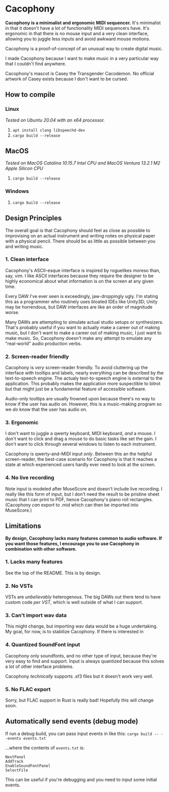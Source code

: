 # Cacophony

**Cacophony is a minimalist and ergonomic MIDI sequencer.** It's minimalist in that it doesn't have a lot of functionality MIDI sequencers have. It's ergonomic in that there is no mouse input and a very clean interface, allowing you to juggle less inputs and avoid awkward mouse motions.

Cacophony is a proof-of-concept of an unusual way to create digital music.

I made Cacophony because I want to make music in a very particular way that I couldn't find anywhere.

Cacophony's mascot is Casey the Transgender Cacodemon. No official artwork of Casey exists because I don't want to be cursed.

## How to compile

### Linux

*Tested on Ubuntu 20.04 with an x64 processor.*

1. `apt install clang libspeechd-dev`
2. `cargo build --release`

## MacOS

*Tested on MacOS Catalina 10.15.7 Intel CPU and MacOS Ventura 13.2.1 M2 Apple Silicon CPU*

1. `cargo build --release`

### Windows

1. `cargo build --release`

## Design Principles

The overall goal is that Cacophony should feel as close as possible to improvising on an actual instrument and writing notes on physical paper with a physical pencil. There should be as little as possible between you and writing music.

### 1. Clean interface

Cacophony's ASCII-esque interface is inspired by roguelikes moreso than, say, vim. I like ASCII interfaces because they require the designer to be highly economical about what information is on the screen at any given time.

Every DAW I've ever seen is exceedingly, jaw-droppingly ugly. I'm stating this as a programmer who routinely uses bloated IDEs like Unity3D; Unity may be horrendous, but DAW interfaces are like an order of magnitude worse.

Many DAWs are attempting to simulate actual studio setups or synthesizers. That's probably useful if you want to actually make a career out of making music, but I don't want to make a career out of making music, I just want to make music. So, Cacophony doesn't make any attempt to emulate any "real-world" audio production verbs.

### 2. Screen-reader friendly

Cacophony is *very* screen-reader friendly. To avoid cluttering up the interface with tooltips and labels, nearly everything can be described by the text-to-speech engine. The actualy text-to-speech engine is external to the application. This probably makes the application more suspectible to bitrot but that might just be a fundamental feature of accessible software.

Audio-only tooltips are usually frowned upon because there's no way to know if the user has audio on. However, this is a music-making program so we *do* know that the user has audio on.

### 3. Ergonomic

I don't want to juggle a qwerty keyboard, MIDI keyboard, *and* a mouse. I don't want to click and drag a mouse to do basic tasks like set the gain. I don't want to click through several windows to listen to each instrument.

Cacophony is qwerty-and-MIDI input *only*. Between this an the helpful screen-reader, the best-case scenario for Cacophony is that it reaches a state at which experienced users hardly ever need to look at the screen.

### 4. No live recording

Note input is modeled after MuseScore and doesn't include live recording. I really like this form of input, but I don't need the result to be pristine sheet music that I can print to PDF, hence Cacophony's piano roll rectangles. (Cacophony *can* export to .mid which can then be imported into MuseScore.)

## Limitations

**By design, Cacophony lacks many features common to audio software. If you want those features, I encourage you to use Cacophony in combination with other software.** 

### 1. Lacks many features

See the top of the README. This is by design.

### 2. No VSTs

VSTs are *unbelievably* heterogenous. The big DAWs out there tend to have custom code *per VST*, which is well outside of what I can support.

### 3. Can't import wav data

This might change, but importing wav data would be a huge undertaking. My goal, for now, is to stabilize Cacophony. If there is interested in 

### 4. Quantized SoundFont input

Cacophony only soundfonts, and no other type of input, because they're very easy to find and support. Input is always quantized because this solves a *lot* of other interface problems.

Cacophony *technically* supports .sf3 files but it doesn't work very well.

### 5. No FLAC export

Sorry, but FLAC support in Rust is really bad! Hopefully this will change soon.

## Automatically send events (debug mode)

If run a debug build, you can pass input events in like this: `cargo build -- --events events.txt`

...where the contents of `events.txt` is:

```
NextPanel
AddTrack
EnableSoundFontPanel
SelectFile
```

This can be useful if you're debugging and you need to input some initial events.